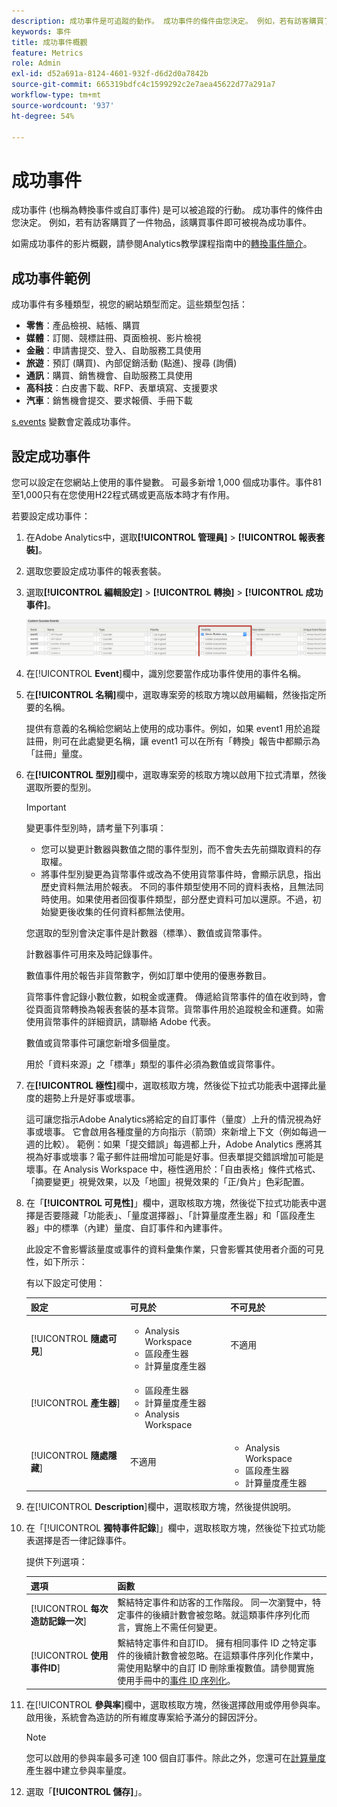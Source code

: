 ```yaml
---
description: 成功事件是可追蹤的動作。 成功事件的條件由您決定。 例如，若有訪客購買了一件物品，該購買事件即可被視為成功事件。
keywords: 事件
title: 成功事件概觀
feature: Metrics
role: Admin
exl-id: d52a691a-8124-4601-932f-d6d2d0a7842b
source-git-commit: 665319bdfc4c1599292c2e7aea45622d77a291a7
workflow-type: tm+mt
source-wordcount: '937'
ht-degree: 54%

---
```


# 成功事件

成功事件 (也稱為轉換事件或自訂事件) 是可以被追蹤的行動。 成功事件的條件由您決定。 例如，若有訪客購買了一件物品，該購買事件即可被視為成功事件。

如需成功事件的影片概觀，請參閱Analytics教學課程指南中的[轉換事件簡介](https://experienceleague.adobe.com/zh-hant/docs/analytics-learn/tutorials/analysis-workspace/metrics/introduction-to-conversion-events)。

## 成功事件範例

成功事件有多種類型，視您的網站類型而定。這些類型包括：

* **零售**：產品檢視、結帳、購買
* **媒體**：訂閱、競標註冊、頁面檢視、影片檢視
* **金融**：申請書提交、登入、自助服務工具使用
* **旅遊**：預訂 (購買)、內部促銷活動 (點進)、搜尋 (詢價)
* **通訊**：購買、銷售機會、自助服務工具使用
* **高科技**：白皮書下載、RFP、表單填寫、支援要求
* **汽車**：銷售機會提交、要求報價、手冊下載

[s.events](/help/implement/vars/page-vars/events/event-serialization.md) 變數會定義成功事件。

## 設定成功事件

您可以設定在您網站上使用的事件變數。 可最多新增 1,000 個成功事件。事件81至1,000只有在您使用H22程式碼或更高版本時才有作用。

若要設定成功事件：

1. 在Adobe Analytics中，選取&#x200B;**[!UICONTROL 管理員]** > **[!UICONTROL 報表套裝]**。
1. 選取您要設定成功事件的報表套裝。
1. 選取&#x200B;**[!UICONTROL 編輯設定]** > **[!UICONTROL 轉換]** > **[!UICONTROL 成功事件]**。

   ![步驟結果](/help/admin/tools/manage-rs/edit-settings/conversion-var-admin/c-success-events/assets/success_event_page.png)

1. 在&#x200B;[!UICONTROL **Event**]&#x200B;欄中，識別您要當作成功事件使用的事件名稱。

1. 在&#x200B;**[!UICONTROL 名稱]**&#x200B;欄中，選取專案旁的核取方塊以啟用編輯，然後指定所要的名稱。

   提供有意義的名稱給您網站上使用的成功事件。例如，如果 event1 用於追蹤註冊，則可在此處變更名稱，讓 event1 可以在所有「轉換」報告中都顯示為「註冊」量度。

1. 在&#x200B;**[!UICONTROL 型別]**&#x200B;欄中，選取專案旁的核取方塊以啟用下拉式清單，然後選取所要的型別。

   >[!IMPORTANT]
   >
   >變更事件型別時，請考量下列事項：<ul><li>您可以變更計數器與數值之間的事件型別，而不會失去先前擷取資料的存取權。</li><li>將事件型別變更為貨幣事件或改為不使用貨幣事件時，會顯示訊息，指出歷史資料無法用於報表。 不同的事件類型使用不同的資料表格，且無法同時使用。如果使用者回復事件類型，部分歷史資料可加以還原。不過，初始變更後收集的任何資料都無法使用。</li></ul>

   您選取的型別會決定事件是計數器（標準）、數值或貨幣事件。 <p>計數器事件可用來及時記錄事件。</p><p>數值事件用於報告非貨幣數字，例如訂單中使用的優惠券數目。</p> <p>貨幣事件會記錄小數位數，如稅金或運費。 傳遞給貨幣事件的值在收到時，會從頁面貨幣轉換為報表套裝的基本貨幣。貨幣事件用於追蹤稅金和運費。如需使用貨幣事件的詳細資訊，請聯絡 Adobe 代表。<p>數值或貨幣事件可讓您新增多個量度。</p><p>用於「資料來源」之「標準」類型的事件必須為數值或貨幣事件。</p>

1. 在&#x200B;**[!UICONTROL 極性]**&#x200B;欄中，選取核取方塊，然後從下拉式功能表中選擇此量度的趨勢上升是好事或壞事。

   這可讓您指示Adobe Analytics將給定的自訂事件（量度）上升的情況視為好事或壞事。 它會啟用各種度量的方向指示（箭頭）來新增上下文（例如每過一週的比較）。  範例：如果「提交錯誤」每週都上升，Adobe Analytics 應將其視為好事或壞事？電子郵件註冊增加可能是好事。但表單提交錯誤增加可能是壞事。在 Analysis Workspace 中，極性適用於：「自由表格」條件式格式、「摘要變更」視覺效果，以及「地圖」視覺效果的「正/負片」色彩配置。

1. 在「**[!UICONTROL 可見性]**」欄中，選取核取方塊，然後從下拉式功能表中選擇是否要隱藏「功能表」、「量度選擇器」、「計算量度產生器」和「區段產生器」中的標準（內建）量度、自訂事件和內建事件。

   此設定不會影響該量度或事件的資料彙集作業，只會影響其使用者介面的可見性，如下所示：

   有以下設定可使用：

   | 設定 | 可見於 | 不可見於 |
   |---------|----------|---------|
   | [!UICONTROL **隨處可見**] | <ul><li>Analysis Workspace</li><li>區段產生器</li><li>計算量度產生器</li></ul> | 不適用 |
   | [!UICONTROL **產生器**] | <ul><li>區段產生器</li><li>計算量度產生器</li><li>Analysis Workspace</li></ul> |
   | [!UICONTROL **隨處隱藏**] | 不適用 | <ul><li>Analysis Workspace</li><li>區段產生器</li><li>計算量度產生器</li></ul> |

1. 在&#x200B;[!UICONTROL **Description**]&#x200B;欄中，選取核取方塊，然後提供說明。
1. 在「[!UICONTROL **獨特事件記錄**]」欄中，選取核取方塊，然後從下拉式功能表選擇是否一律記錄事件。

   提供下列選項：

   | 選項 | 函數 |
   |---------|----------|
   | [!UICONTROL **每次造訪記錄一次**] | 繫結特定事件和訪客的工作階段。 同一次瀏覽中，特定事件的後續計數會被忽略。就這類事件序列化而言，實施上不需任何變更。 |
   | [!UICONTROL **使用事件ID**] | 繫結特定事件和自訂ID。 擁有相同事件 ID 之特定事件的後續計數會被忽略。在這類事件序列化作業中，需使用點擊中的自訂 ID 刪除重複數值。請參閱實施使用手冊中的[事件 ID 序列化](/help/implement/vars/page-vars/events/event-serialization.md)。 |

1. 在&#x200B;[!UICONTROL **參與率**]&#x200B;欄中，選取核取方塊，然後選擇啟用或停用參與率。 啟用後，系統會為造訪的所有維度專案給予滿分的歸因評分。

   >[!NOTE]
   >
   >您可以啟用的參與率最多可達 100 個自訂事件。除此之外，您還可在[計算量度](/help/components/calculated-metrics/workflow/c-build-metrics/participation-metric.md)產生器中建立參與率量度。

1. 選取「**[!UICONTROL 儲存]**」。

